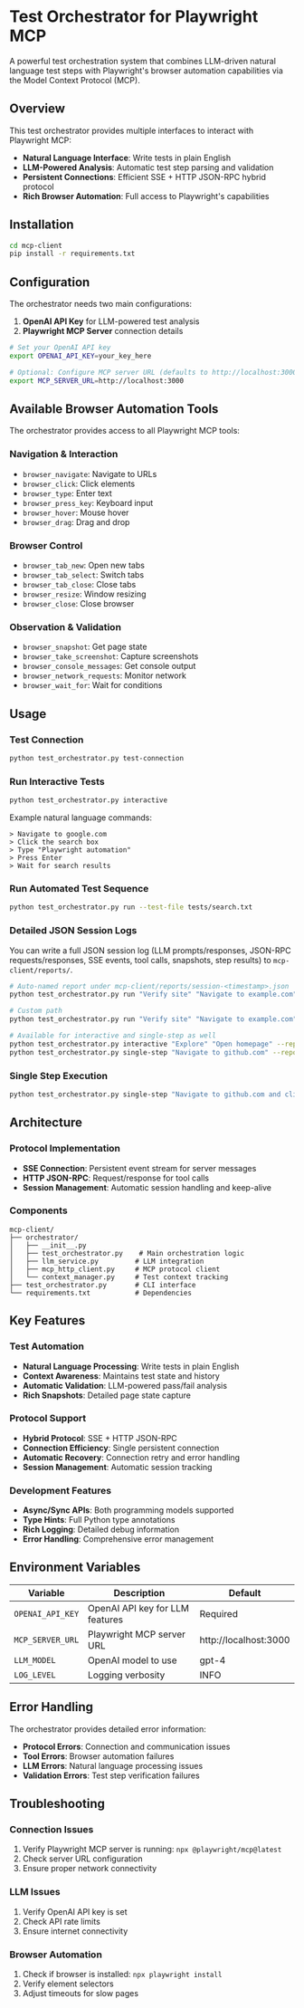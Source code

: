 # Test Orchestrator for Playwright MCP

A powerful test orchestration system that combines LLM-driven natural language test steps with Playwright's browser automation capabilities via the Model Context Protocol (MCP).

## Overview

This test orchestrator provides multiple interfaces to interact with Playwright MCP:
- **Natural Language Interface**: Write tests in plain English
- **LLM-Powered Analysis**: Automatic test step parsing and validation
- **Persistent Connections**: Efficient SSE + HTTP JSON-RPC hybrid protocol
- **Rich Browser Automation**: Full access to Playwright's capabilities

## Installation

```bash
cd mcp-client
pip install -r requirements.txt
```

## Configuration

The orchestrator needs two main configurations:
1. **OpenAI API Key** for LLM-powered test analysis
2. **Playwright MCP Server** connection details

```bash
# Set your OpenAI API key
export OPENAI_API_KEY=your_key_here

# Optional: Configure MCP server URL (defaults to http://localhost:3000)
export MCP_SERVER_URL=http://localhost:3000
```

## Available Browser Automation Tools

The orchestrator provides access to all Playwright MCP tools:

### Navigation & Interaction
- `browser_navigate`: Navigate to URLs
- `browser_click`: Click elements
- `browser_type`: Enter text
- `browser_press_key`: Keyboard input
- `browser_hover`: Mouse hover
- `browser_drag`: Drag and drop

### Browser Control
- `browser_tab_new`: Open new tabs
- `browser_tab_select`: Switch tabs
- `browser_tab_close`: Close tabs
- `browser_resize`: Window resizing
- `browser_close`: Close browser

### Observation & Validation
- `browser_snapshot`: Get page state
- `browser_take_screenshot`: Capture screenshots
- `browser_console_messages`: Get console output
- `browser_network_requests`: Monitor network
- `browser_wait_for`: Wait for conditions

## Usage

### Test Connection

```bash
python test_orchestrator.py test-connection
```

### Run Interactive Tests

```bash
python test_orchestrator.py interactive
```

Example natural language commands:
```
> Navigate to google.com
> Click the search box
> Type "Playwright automation"
> Press Enter
> Wait for search results
```

### Run Automated Test Sequence

```bash
python test_orchestrator.py run --test-file tests/search.txt
```

### Detailed JSON Session Logs

You can write a full JSON session log (LLM prompts/responses, JSON-RPC requests/responses, SSE events, tool calls, snapshots, step results) to `mcp-client/reports/`.

```bash
# Auto-named report under mcp-client/reports/session-<timestamp>.json
python test_orchestrator.py run "Verify site" "Navigate to example.com"

# Custom path
python test_orchestrator.py run "Verify site" "Navigate to example.com" --report-file mcp-client/reports/my_run.json

# Available for interactive and single-step as well
python test_orchestrator.py interactive "Explore" "Open homepage" --report-file mcp-client/reports/interactive.json
python test_orchestrator.py single-step "Navigate to github.com" --report-file mcp-client/reports/single.json
```

### Single Step Execution

```bash
python test_orchestrator.py single-step "Navigate to github.com and click the Sign In button"
```

## Architecture

### Protocol Implementation
- **SSE Connection**: Persistent event stream for server messages
- **HTTP JSON-RPC**: Request/response for tool calls
- **Session Management**: Automatic session handling and keep-alive

### Components
```
mcp-client/
├── orchestrator/
│   ├── __init__.py
│   ├── test_orchestrator.py    # Main orchestration logic
│   ├── llm_service.py         # LLM integration
│   ├── mcp_http_client.py     # MCP protocol client
│   └── context_manager.py     # Test context tracking
├── test_orchestrator.py       # CLI interface
└── requirements.txt           # Dependencies
```

## Key Features

### Test Automation
- **Natural Language Processing**: Write tests in plain English
- **Context Awareness**: Maintains test state and history
- **Automatic Validation**: LLM-powered pass/fail analysis
- **Rich Snapshots**: Detailed page state capture

### Protocol Support
- **Hybrid Protocol**: SSE + HTTP JSON-RPC
- **Connection Efficiency**: Single persistent connection
- **Automatic Recovery**: Connection retry and error handling
- **Session Management**: Automatic session tracking

### Development Features
- **Async/Sync APIs**: Both programming models supported
- **Type Hints**: Full Python type annotations
- **Rich Logging**: Detailed debug information
- **Error Handling**: Comprehensive error management

## Environment Variables

| Variable | Description | Default |
|----------|-------------|---------|
| `OPENAI_API_KEY` | OpenAI API key for LLM features | Required |
| `MCP_SERVER_URL` | Playwright MCP server URL | http://localhost:3000 |
| `LLM_MODEL` | OpenAI model to use | gpt-4 |
| `LOG_LEVEL` | Logging verbosity | INFO |

## Error Handling

The orchestrator provides detailed error information:
- **Protocol Errors**: Connection and communication issues
- **Tool Errors**: Browser automation failures
- **LLM Errors**: Natural language processing issues
- **Validation Errors**: Test step verification failures

## Troubleshooting

### Connection Issues
1. Verify Playwright MCP server is running: `npx @playwright/mcp@latest`
2. Check server URL configuration
3. Ensure proper network connectivity

### LLM Issues
1. Verify OpenAI API key is set
2. Check API rate limits
3. Ensure internet connectivity

### Browser Automation
1. Check if browser is installed: `npx playwright install`
2. Verify element selectors
3. Adjust timeouts for slow pages